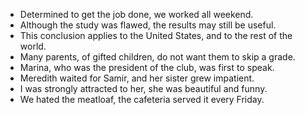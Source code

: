 - Determined to get the job done, we worked all weekend.
- Although the study was flawed, the results may still be useful.
- This conclusion applies to the United States, and to the rest of the world.
- Many parents, of gifted children, do not want them to skip a grade.
- Marina, who was the president of the club, was first to speak.
- Meredith waited for Samir, and her sister grew impatient.
- I was strongly attracted to her, she was beautiful and funny.
- We hated the meatloaf, the cafeteria served it every Friday.
